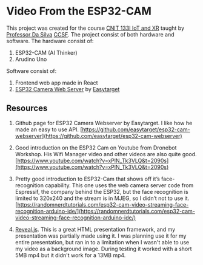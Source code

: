 # Video From the ESP32-CAM

This project was created for the course [CNIT 133I IoT and XR](https://www.coursicle.com/ccsf/courses/CNIT/133I/) taught by [Professor Da Silva](https://cdasilva.info/) [CCSF](https://www.ccsf.edu/).  The project consist of both hardware and software.  The hardware consist of:

1. ESP32-CAM (AI Thinker)
2. Arudino Uno

Software consist of:

1. Frontend web app made in React
2. [ESP32 Camera Web Server](https://github.com/easytarget/esp32-cam-webserver) by [Easytarget](https://github.com/easytarget)

## Resources

1. Github page for ESP32 Camera Webserver by Easytarget.  I like how he made an easy to use API. [https://github.com/easytarget/esp32-cam-webserver](https://github.com/easytarget/esp32-cam-webserver)

2. Good introduction on the ESP32 Cam on Youtube from Dronebot Workshop.  His Wifi Manager video and other videos are also quite good.  [https://www.youtube.com/watch?v=xPlN_Tk3VLQ&t=2090s](https://www.youtube.com/watch?v=xPlN_Tk3VLQ&t=2090s)

3. Pretty good introduction to ESP32-Cam that shows off it’s face-recognition capability.  This one uses the web camera server code from Espressif, the company behind the ESP32, but the face recognition is limited to 320x240 and the stream is in MJEG, so I didn’t not to use it.[https://randomnerdtutorials.com/esp32-cam-video-streaming-face-recognition-arduino-ide/](https://randomnerdtutorials.com/esp32-cam-video-streaming-face-recognition-arduino-ide/)

4. [Reveal.js](https://revealjs.com/).  This is a great HTML presentation framework, and my presentation was partially made using it.  I was planning use it for my entire presentation, but ran in to a limitation when I wasn't able to use my video as a background image.  During testing it worked with a short 5MB mp4 but it didn't work for a 13MB mp4.
